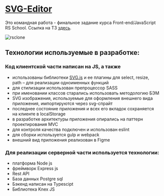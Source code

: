 # [SVG-Editor](https://gtm003.github.io/rsclone/client/build/index.html)

Это командная работа - финальное задание курса Front-end/JavaScript RS School. Ссылка на ТЗ [здесь](https://github.com/rolling-scopes-school/tasks/blob/master/tasks/react/react-game.md). 

![rsclone](client/source/img/rslang.gif)

## Технологии используемые в разработке:
### Код клиентской части написан на JS, а также
* использованы библиотеки [SVG.js](https://svgjs.dev/docs/3.0/) и ее плагины для select, resize, path – для реализации одноименных функций
* для стилизации использован препроцессор SASS
* при именовании классов старались использовать методологию БЭМ
* SVG изображения, используемые для оформления внешнего вида приложения, импортируются через svg-спрайт
* последнее состояние приложения и всех его вкладок сохраняется на клиенте в localStorage
* в разработке архитектуры приложения опирались на паттерн проектирования MVC 
* для контроля качества подключен и использован eslint 
* для сборки используется gulp и webpack
* внешний вид приложения реализован в Figme


### Для реализации серверной части используется технологии:
* платформа Node js
* фреймворк Express js
* Rest API
* База данных Postgre sql
* Бэкенд написан на Typescipt
* Библиотека Knex JS
